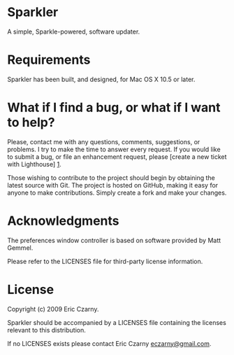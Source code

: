 # Sparkler

A simple, Sparkle-powered, software updater.

# Requirements

Sparkler has been built, and designed, for Mac OS X 10.5 or later.

# What if I find a bug, or what if I want to help?

Please, contact me with any questions, comments, suggestions, or problems. I try
to  make the time to answer every request. If you would like to submit a bug, or
file an enhancement request, please [create a new ticket with Lighthouse] [1].

Those  wishing to contribute to the project should begin by obtaining the latest
source  with  Git. The project is hosted on GitHub, making it easy for anyone to
make contributions. Simply create a fork and make your changes.

# Acknowledgments

The preferences window controller is based on software provided by Matt Gemmel.

Please refer to the LICENSES file for third-party license information.

# License

Copyright (c) 2009 Eric Czarny.

Sparkler  should  be  accompanied  by  a  LICENSES  file containing the licenses
relevant to this distribution.

If no LICENSES exists please contact Eric Czarny <eczarny@gmail.com>.

[1]: http://eczarny.lighthouseapp.com/projects/<project>/tickets/new
